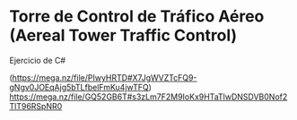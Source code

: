 # Torre de Control de Tráfico Aéreo (Aereal Tower Traffic Control)
Ejercicio de C#

(https://mega.nz/file/PIwyHRTD#X7JgWVZTcFQ9-gNgv0JOEqAjg5bTLfbelFmKu4jwTFQ)
https://mega.nz/file/GQ52GB6T#s3zLm7F2M9IoKx9HTaTlwDNSDVB0Nof2TlT96RSpNR0

